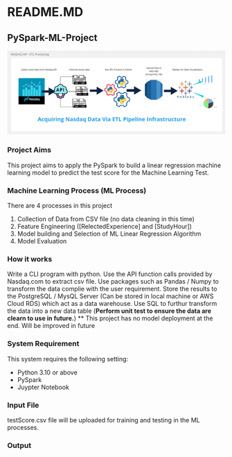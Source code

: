 # README.MD
## PySpark-ML-Project

![ETL Process via API](https://github.com/data-engineer-sk/dataWarehouse-PostgreSQL-1/blob/main/Nasdaq%20API%20-%20ETL%20Processing.png)

### Project Aims
This project aims to apply the PySpark to build a linear regression machine learning model to predict the test score for the Machine Learning Test.

### Machine Learning Process (ML Process)
There are 4 processes in this project
1. Collection of Data from CSV file (no data cleaning in this time)
2. Feature Engineering ([RelectedExperience] and [StudyHour])
3. Model building and Selection of ML Linear Regression Algorithm
4. Model Evaluation

### How it works
Write a CLI program with python.  Use the API function calls provided by Nasdaq.com to extract csv file.  Use packages such as  Pandas / Numpy to transform the data complie with the user requirement.  Store the results to the PostgreSQL / MysQL Server (Can be stored in local machine or AWS Cloud RDS) which act as a data warehouse.  Use SQL to furthur transform the data into a new data table (**Perform unit test to ensure the data are clearn to use in future.**)
** This project has no model deployment at the end.  Will be improved in future

### System Requirement
This system requires the following setting:
- Python 3.10 or above
- PySpark 
- Juypter Notebook

### Input File
testScore.csv file will be uploaded for training and testing in the ML processes.

### Output
